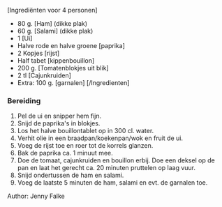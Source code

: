 [Ingrediënten voor 4 personen]
* 80 g. [Ham] (dikke plak)
* 60 g. [Salami] (dikke plak)
* 1 [Ui]
* Halve rode en halve groene [paprika]
* 2 Kopjes [rijst]
* Half tabet [kippenbouillon]
* 200 g. [Tomatenblokjes uit blik]
* 2 tl [Cajunkruiden]
* Extra: 100 g. [garnalen]
[/Ingredienten]


### Bereiding

1. Pel de ui en snipper hem fijn.
2. Snijd de paprika's in blokjes.
3. Los het halve bouillontablet op in 300 cl. water.
4. Verhit olie in een braadpan/koekenpan/wok en fruit de ui.
5. Voeg de rijst toe en roer tot de korrels glanzen.
6. Bak de paprika ca. 1 minuut mee.
7. Doe de tomaat, cajunkruiden en bouillon erbij. Doe een deksel op de pan en laat het gerecht ca. 20 minuten pruttelen op laag vuur.
8. Snijd ondertussen de ham en salami.
9. Voeg de laatste 5 minuten de ham, salami en evt. de garnalen toe.

Author: Jenny Falke